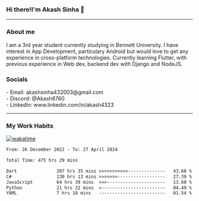 <h3>Hi there!I'm Akash Sinha 👋</h3>

--- 

<h3>About me</h3>
I am a 3rd year student currently studying in Bennett University. I have interest in App Development, particulary Android but would love to get any experience in cross-platform technologies. Currently learning Flutter, with previous experience in Web dev, backend dev with Django and NodeJS.

<h3>Socials</h3>
 - Email: akashsinha432003@gmail.com<br>
 - Discord: @Akash8760<br>
 - LinkedIn: www.linkedin.com/in/akash4323<br>


---

<h3>My Work Habits</h3>

[![wakatime](https://wakatime.com/badge/user/938b2951-49cf-4810-9b9e-c17cde3d3343.svg)](https://wakatime.com/@938b2951-49cf-4810-9b9e-c17cde3d3343)

<!--START_SECTION:waka-->

```txt
From: 26 December 2022 - To: 27 April 2024

Total Time: 475 hrs 29 mins

Dart               207 hrs 35 mins >>>>>>>>>>>--------------   43.66 %
C#                 130 hrs 13 mins >>>>>>>------------------   27.39 %
JavaScript         64 hrs 39 mins  >>>----------------------   13.60 %
Python             21 hrs 22 mins  >------------------------   04.49 %
YAML               7 hrs 18 mins   -------------------------   01.54 %
```

<!--END_SECTION:waka-->

